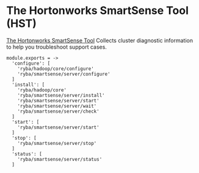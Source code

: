 # The Hortonworks SmartSense Tool (HST)

[The Hortonworks SmartSense Tool][hst] Collects cluster diagnostic information 
to help you troubleshoot support cases.

    module.exports = ->
      'configure': [
        'ryba/hadoop/core/configure'
        'ryba/smartsense/server/configure'
      ]
      'install': [
        'ryba/hadoop/core'
        'ryba/smartsense/server/install'
        'ryba/smartsense/server/start'
        'ryba/smartsense/server/wait'
        'ryba/smartsense/server/check'
      ]
      'start': [
        'ryba/smartsense/server/start'
      ]
      'stop': [
        'ryba/smartsense/server/stop'
      ]
      'status': [
        'ryba/smartsense/server/status'
      ]
          
[hst]: (http://docs.hortonworks.com/HDPDocuments/SS1/SmartSense-1.3.0/bk_installation/content/architecture_overview.html)
